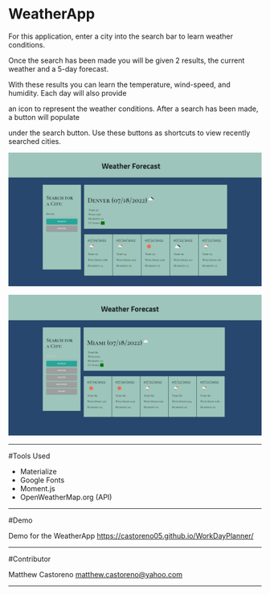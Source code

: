 # WeatherApp

For this application, enter a city into the search bar to learn weather conditions.

Once the search has been made you will be given 2 results, the current weather and a 5-day forecast.

With these results you can learn the temperature, wind-speed, and humidity. Each day will also provide 

an icon to represent the weather conditions. After a search has been made, a button will populate 

under the search button. Use these buttons as shortcuts to view recently searched cities.

![WeatherApp](./Images/Searched%20Weather.PNG)

![WeatherApp](./Images/Recent%20Searches.PNG)

---

#Tools Used

* Materialize
* Google Fonts
* Moment.js
* OpenWeatherMap.org (API)

---

#Demo

Demo for the WeatherApp https://castoreno05.github.io/WorkDayPlanner/

---

#Contributor

Matthew Castoreno <matthew.castoreno@yahoo.com>

---